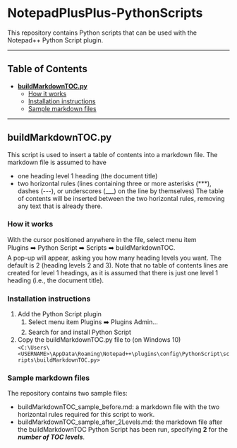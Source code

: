 # NotepadPlusPlus-PythonScripts

This repository contains Python scripts that can be used with the Notepad++ Python Script plugin.

-----------------------
## Table of Contents
+ [**buildMarkdownTOC.py**](#buildmarkdowntocpy)
	+ [How it works](#how-it-works)
	+ [Installation instructions](#installation-instructions)
	+ [Sample markdown files](#sample-markdown-files)
  
-----------------------

## buildMarkdownTOC.py

This script is used to insert a table of contents into a markdown file.  The markdown file is assumed to have 
* one heading level 1 heading (the document title)
* two horizontal rules (lines containing three or more asterisks (***), dashes (---), or underscores (___) on the line by themselves)
The table of contents will be inserted between the two horizontal rules, removing any text that is already there.

### How it works

With the cursor positioned anywhere in the file, select menu item <br> Plugins :arrow_right:  Python Script :arrow_right: Scripts :arrow_right: buildMarkdownTOC. <br>
A pop-up will appear, asking you how many heading levels you want.  The default is 2 (heading levels 2 and 3).  Note that no table of contents lines are created for level 1 headings, as it is assumed that there is just one level 1 heading (i.e., the document title).

### Installation instructions

1. Add the Python Script plugin
	1. Select menu item Plugins :arrow_right: Plugins Admin...
	1. Search for and install Python Script
2. Copy the buildMarkdownTOC.py file to (on Windows 10) <br>
`<C:\Users\<USERNAME>\AppData\Roaming\Notepad++\plugins\config\PythonScript\scripts\buildMarkdownTOC.py>`

### Sample markdown files

The repository contains two sample files:

- buildMarkdownTOC_sample_before.md: a markdown file with the two horizontal rules required for this script to work.
- buildMarkdownTOC_sample_after_2Levels.md: the markdown file after the buildMarkdownTOC Python Script has been run, specifying **2** for the ***number of TOC levels***.